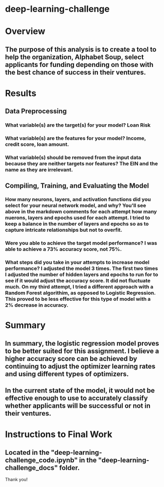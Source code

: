 # deep-learning-challenge

# Overview 
## The purpose of this analysis is to create a tool to help the organization, Alphabet Soup, select applicants for funding depending on those with the best chance of success in their ventures.

# Results 

## Data Preprocessing

###	What variable(s) are the target(s) for your model? Loan Risk 
###	What variable(s) are the features for your model? Income, credit score, loan amount. 
###	What variable(s) should be removed from the input data because they are neither targets nor features? The EIN and the name as they are irrelevant. 

## Compiling, Training, and Evaluating the Model

###	How many neurons, layers, and activation functions did you select for your neural network model, and why? You'll see above in the markdown comments for each attempt how many nuerons, layers and epochs used for each attempt. I tried to keep a balance in the number of layers and epochs so as to capture intricate relationships but not to overfit. 
###	Were you able to achieve the target model performance? I was able to achieve a 73% accuracy score, not 75%.
###	What steps did you take in your attempts to increase model performance? I adjusted the model 3 times. The first two times I adjusted the number of hidden layers and epochs to run for to see if it would adjust the accuracy score. It did not fluctuate much. On my third attempt, I tried a different approach with a Random Forest algorithim, as opposed to Logistic Regression. This proved to be less effective for this type of model with a 2% decrease in accuracy. 

# Summary 
## In summary, the logistic regression model proves to be better suited for this assignment. I believe a higher accuracy score can be achieved by continuing to adjust the optimizer learning rates and using different types of optimizers. 
## In the current state of the model, it would not be effective enough to use to accurately classify whether applicants will be successful or not in their ventures.

# Instructions to Final Work 
## Located in the "deep-learning-challenge_code.ipynb" in the "deep-learning-challenge_docs" folder. 

Thank you! 
